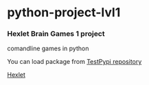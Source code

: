 # python-project-lvl1

### Hexlet Brain Games 1 project
comandline games in python

You can load package from [TestPypi repository](https://test.pypi.org/project/zed-chi-brain-games/)



 [Hexlet](https://hexlet.io/)

